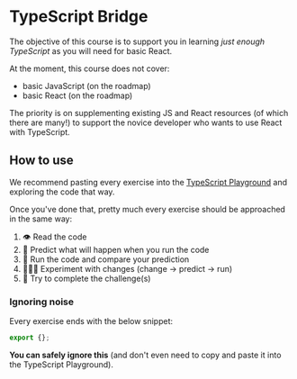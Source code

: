 # TypeScript Bridge

The objective of this course is to support you in learning _just enough TypeScript_ as you will need for basic React.

At the moment, this course does not cover:

- basic JavaScript (on the roadmap)
- basic React (on the roadmap)

The priority is on supplementing existing JS and React resources (of which there are many!) to support the novice developer who wants to use React with TypeScript.

## How to use

We recommend pasting every exercise into the [TypeScript Playground](https://www.typescriptlang.org/play) and exploring the code that way.

Once you've done that, pretty much every exercise should be approached in the same way:

1. 👁️ Read the code
2. 🤔 Predict what will happen when you run the code
3. 👟 Run the code and compare your prediction
4. 👩🏽‍🔬 Experiment with changes (change -> predict -> run)
5. 🧠 Try to complete the challenge(s)

### Ignoring noise

Every exercise ends with the below snippet:

```ts
export {};
```

**You can safely ignore this** (and don't even need to copy and paste it into the TypeScript Playground).

